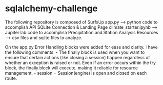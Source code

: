 # sqlalchemy-challenge

The following repository is composed of 
SurfsUp 
	app.py --> python code to accomplish API SQLite Connection & Landing Page
	climate_starter.ipynb --> Jupiter lab code to accomplish Precipitation and Station Analysis
	Resources --> csv files and sqlite files to analyze. 

 On the app.py Error Handling blocks were added for ease and clarity. I have the following comments:
     - The finally block is used when you want to ensure that certain actions (like closing a session) happen regardless of whether an exception is raised or not. Even if an error occurs within the try block, the finally block will execute, making it reliable for resource management.
     - session = Session(engine) is open and closed on each route.
     